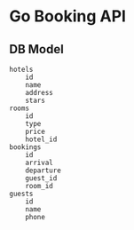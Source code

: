 # Go Booking API

## DB Model

```
hotels
    id
    name
    address
    stars
rooms
    id
    type
    price
    hotel_id
bookings
    id
    arrival
    departure
    guest_id
    room_id
guests
    id
    name
    phone
```